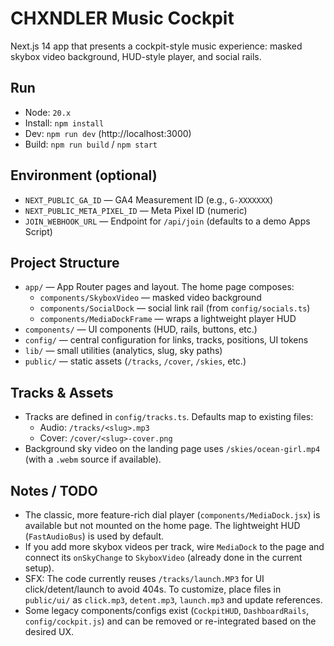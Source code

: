 # CHXNDLER Music Cockpit

Next.js 14 app that presents a cockpit-style music experience: masked skybox video background, HUD-style player, and social rails.

## Run
- Node: `20.x`
- Install: `npm install`
- Dev: `npm run dev` (http://localhost:3000)
- Build: `npm run build` / `npm start`

## Environment (optional)
- `NEXT_PUBLIC_GA_ID` — GA4 Measurement ID (e.g., `G-XXXXXXX`)
- `NEXT_PUBLIC_META_PIXEL_ID` — Meta Pixel ID (numeric)
- `JOIN_WEBHOOK_URL` — Endpoint for `/api/join` (defaults to a demo Apps Script)

## Project Structure
- `app/` — App Router pages and layout. The home page composes:
  - `components/SkyboxVideo` — masked video background
  - `components/SocialDock` — social link rail (from `config/socials.ts`)
  - `components/MediaDockFrame` — wraps a lightweight player HUD
- `components/` — UI components (HUD, rails, buttons, etc.)
- `config/` — central configuration for links, tracks, positions, UI tokens
- `lib/` — small utilities (analytics, slug, sky paths)
- `public/` — static assets (`/tracks`, `/cover`, `/skies`, etc.)

## Tracks & Assets
- Tracks are defined in `config/tracks.ts`. Defaults map to existing files:
  - Audio: `/tracks/<slug>.mp3`
  - Cover: `/cover/<slug>-cover.png`
- Background sky video on the landing page uses `/skies/ocean-girl.mp4` (with a `.webm` source if available).

## Notes / TODO
- The classic, more feature-rich dial player (`components/MediaDock.jsx`) is available but not mounted on the home page. The lightweight HUD (`FastAudioBus`) is used by default.
- If you add more skybox videos per track, wire `MediaDock` to the page and connect its `onSkyChange` to `SkyboxVideo` (already done in the current setup).
- SFX: The code currently reuses `/tracks/launch.MP3` for UI click/detent/launch to avoid 404s. To customize, place files in `public/ui/` as `click.mp3`, `detent.mp3`, `launch.mp3` and update references.
- Some legacy components/configs exist (`CockpitHUD`, `DashboardRails`, `config/cockpit.js`) and can be removed or re-integrated based on the desired UX.
